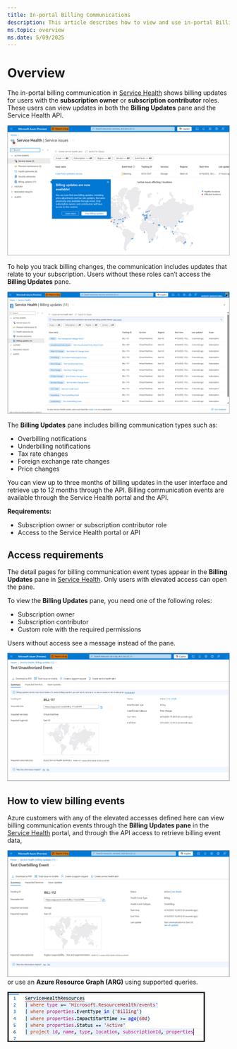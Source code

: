 ```yaml
---
title: In-portal Billing Communications
description: This article describes how to view and use in-portal Billing communications
ms.topic: overview
ms.date: 5/09/2025
---
```


# Overview

The in-portal billing communication in [Service Health](service-health-overview.md) shows billing updates for users with the **subscription owner** or **subscription contributor** roles. These users can view updates in both the **Billing Updates** pane and the Service Health API.

![Screenshot of in-portal billing main pane.](./media/billing-elevated-access/in-portal-billing-main.png "In-portal billing main pane.")

To help you track billing changes, the communication includes updates that relate to your subscription. Users without these roles can’t access the **Billing Updates** pane.

![Screenshot of in-portal billing main pane with more information.](./media/billing-elevated-access/in-portal-billing-2.png "Billing communication events.")

The **Billing Updates** pane includes billing communication types such as:

- Overbilling notifications
- Underbilling notifications
- Tax rate changes
- Foreign exchange rate changes
- Price changes

You can view up to three months of billing updates in the user interface and retrieve up to 12 months through the API. Billing communication events are available through the Service Health portal and the API.

**Requirements:**

- Subscription owner or subscription contributor role
- Access to the Service Health portal or API



## Access requirements

The detail pages for billing communication event types appear in the **Billing Updates** pane in [Service Health](service-health-overview.md). Only users with elevated access can open the pane.

To view the **Billing Updates** pane, you need one of the following roles:

- Subscription owner
- Subscription contributor
- Custom role with the required permissions

Users without access see a message instead of the pane.

![Screenshot of no in-portal billing access.](./media/billing-elevated-access/in-portal-billing-access.png "No access to billing event details.")

## How to view billing events

Azure customers with any of the elevated accesses defined here can view billing communication events through the **Billing Updates pane**  in the [Service Health](service-health-overview.md) portal, and through the API access to retrieve billing event data,
  
  ![Screenshot of the in-portal billing details.](./media/billing-elevated-access/in-portal-billing-details.png "Billing event details.")
or use an **Azure Resource Graph (ARG)** using supported queries.
  
  ![Screenshot of the in-portal billing argument query.](./media/billing-elevated-access/in-portal-billing-azure-resource-graph-query.png "sample azure graph query.")
